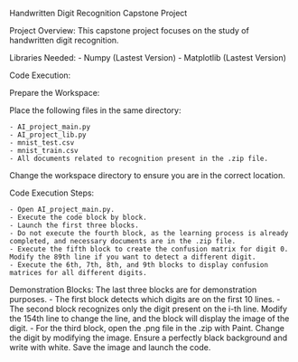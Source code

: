 
Handwritten Digit Recognition Capstone Project

Project Overview:
This capstone project focuses on the study of handwritten digit recognition.

Libraries Needed:
	- Numpy (Lastest Version)
	- Matplotlib (Lastest Version)

Code Execution:


Prepare the Workspace:

Place the following files in the same directory:

	- AI_project_main.py
	- AI_project_lib.py
	- mnist_test.csv
	- mnist_train.csv
	- All documents related to recognition present in the .zip file.

Change the workspace directory to ensure you are in the correct location.



Code Execution Steps:

	- Open AI_project_main.py.
	- Execute the code block by block.
	- Launch the first three blocks.
	- Do not execute the fourth block, as the learning process is already completed, and necessary documents are in the .zip file.
	- Execute the fifth block to create the confusion matrix for digit 0. Modify the 89th line if you want to detect a different digit.
	- Execute the 6th, 7th, 8th, and 9th blocks to display confusion matrices for all different digits.



Demonstration Blocks:
The last three blocks are for demonstration purposes.
	- The first block detects which digits are on the first 10 lines.
	- The second block recognizes only the digit present on the i-th line. Modify the 154th line to change the line, and the block will display the image of the digit.
	- For the third block, open the .png file in the .zip with Paint. Change the digit by modifying the image. Ensure a perfectly black 	  	  	  background and write with white. Save the image and launch the code.



